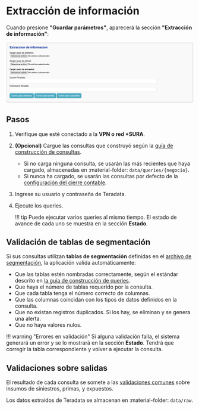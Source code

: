 # Extracción de información

Cuando presione **"Guardar parámetros"**, aparecerá la sección **"Extracción de información"**:

![Extraccion](../../assets/frontend/extraccion.png)

## Pasos

1. Verifique que esté conectado a la **VPN o red +SURA**.
2. **(Opcional)** Cargue las consultas que construyó según la [guía de construcción de consultas](../../config/queries.md).

    - Si no carga ninguna consulta, se usarán las más recientes que haya cargado, almacenadas en :material-folder: `data/queries/{negocio}`.
    - Si nunca ha cargado, se usarán las consultas por defecto de la [configuración del cierre contable](../../cierre/configuraciones.md).

3. Ingrese su usuario y contraseña de Teradata.
4. Ejecute los queries.

    !!! tip
        Puede ejecutar varios queries al mismo tiempo. El estado de avance de cada uno se muestra en la sección **Estado**.

## Validación de tablas de segmentación

Si sus consultas utilizan **tablas de segmentación** definidas en el [archivo de segmentación](../../config/segmentacion.md), la aplicación valida automáticamente:

- Que las tablas estén nombradas correctamente, según el estándar descrito en [la guía de construcción de queries](../../config/queries.md#desde-el-archivo-segmentacion-camino-complejo).
- Que haya el número de tablas requerido por la consulta.
- Que cada tabla tenga el número correcto de columnas.
- Que las columnas coincidan con los tipos de datos definidos en la consulta.
- Que no existan registros duplicados. Si los hay, se eliminan y se genera una alerta.
- Que no haya valores nulos.

!!! warning "Errores en validación"
    Si alguna validación falla, el sistema generará un error y se lo mostrará en la sección **Estado**. Tendrá que corregir la tabla correspondiente y volver a ejecutar la consulta.

## Validaciones sobre salidas

El resultado de cada consulta se somete a las [validaciones comunes](validaciones.md) sobre insumos de siniestros, primas, y expuestos.

Los datos extraídos de Teradata se almacenan en :material-folder: `data/raw`.
